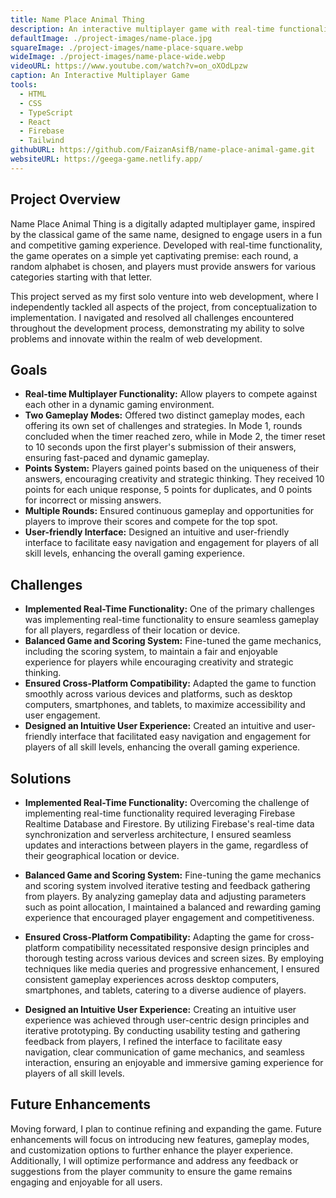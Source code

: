 ```yaml
---
title: Name Place Animal Thing
description: An interactive multiplayer game with real-time functionality that operates on a simple premise, each round a random alphabet is chosen, and players must provide answers for various categories starting with that letter. The game offers two modes, each providing a diverse gameplay experience.
defaultImage: ./project-images/name-place.jpg
squareImage: ./project-images/name-place-square.webp
wideImage: ./project-images/name-place-wide.webp
videoURL: https://www.youtube.com/watch?v=on_oXOdLpzw
caption: An Interactive Multiplayer Game
tools:
  - HTML
  - CSS
  - TypeScript
  - React
  - Firebase
  - Tailwind
githubURL: https://github.com/FaizanAsifB/name-place-animal-game.git
websiteURL: https://geega-game.netlify.app/
---
```


## Project Overview

Name Place Animal Thing is a digitally adapted multiplayer game, inspired by the classical game of the same name, designed to engage users in a fun and competitive gaming experience. Developed with real-time functionality, the game operates on a simple yet captivating premise: each round, a random alphabet is chosen, and players must provide answers for various categories starting with that letter.

This project served as my first solo venture into web development, where I independently tackled all aspects of the project, from conceptualization to implementation. I navigated and resolved all challenges encountered throughout the development process, demonstrating my ability to solve problems and innovate within the realm of web development.

## Goals

- **Real-time Multiplayer Functionality:** Allow players to compete against each other in a dynamic gaming environment.
- **Two Gameplay Modes:** Offered two distinct gameplay modes, each offering its own set of challenges and strategies. In Mode 1, rounds concluded when the timer reached zero, while in Mode 2, the timer reset to 10 seconds upon the first player's submission of their answers, ensuring fast-paced and dynamic gameplay.
- **Points System:** Players gained points based on the uniqueness of their answers, encouraging creativity and strategic thinking. They received 10 points for each unique response, 5 points for duplicates, and 0 points for incorrect or missing answers.
- **Multiple Rounds:** Ensured continuous gameplay and opportunities for players to improve their scores and compete for the top spot.
- **User-friendly Interface:** Designed an intuitive and user-friendly interface to facilitate easy navigation and engagement for players of all skill levels, enhancing the overall gaming experience.

## Challenges

- **Implemented Real-Time Functionality:** One of the primary challenges was implementing real-time functionality to ensure seamless gameplay for all players, regardless of their location or device.
- **Balanced Game and Scoring System:** Fine-tuned the game mechanics, including the scoring system, to maintain a fair and enjoyable experience for players while encouraging creativity and strategic thinking.
- **Ensured Cross-Platform Compatibility:** Adapted the game to function smoothly across various devices and platforms, such as desktop computers, smartphones, and tablets, to maximize accessibility and user engagement.
- **Designed an Intuitive User Experience:** Created an intuitive and user-friendly interface that facilitated easy navigation and engagement for players of all skill levels, enhancing the overall gaming experience.

## Solutions

- **Implemented Real-Time Functionality:** Overcoming the challenge of implementing real-time functionality required leveraging Firebase Realtime Database and Firestore. By utilizing Firebase's real-time data synchronization and serverless architecture, I ensured seamless updates and interactions between players in the game, regardless of their geographical location or device.

- **Balanced Game and Scoring System:** Fine-tuning the game mechanics and scoring system involved iterative testing and feedback gathering from players. By analyzing gameplay data and adjusting parameters such as point allocation, I maintained a balanced and rewarding gaming experience that encouraged player engagement and competitiveness.

- **Ensured Cross-Platform Compatibility:** Adapting the game for cross-platform compatibility necessitated responsive design principles and thorough testing across various devices and screen sizes. By employing techniques like media queries and progressive enhancement, I ensured consistent gameplay experiences across desktop computers, smartphones, and tablets, catering to a diverse audience of players.

- **Designed an Intuitive User Experience:** Creating an intuitive user experience was achieved through user-centric design principles and iterative prototyping. By conducting usability testing and gathering feedback from players, I refined the interface to facilitate easy navigation, clear communication of game mechanics, and seamless interaction, ensuring an enjoyable and immersive gaming experience for players of all skill levels.

## Future Enhancements

Moving forward, I plan to continue refining and expanding the game. Future enhancements will focus on introducing new features, gameplay modes, and customization options to further enhance the player experience. Additionally, I will optimize performance and address any feedback or suggestions from the player community to ensure the game remains engaging and enjoyable for all users.
